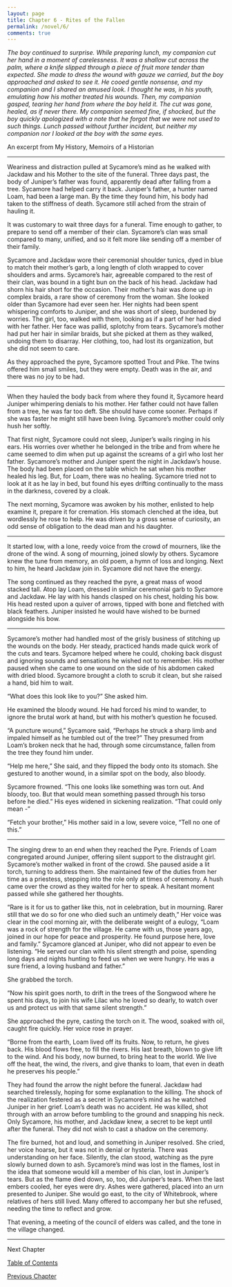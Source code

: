```yaml
---
layout: page
title: Chapter 6 - Rites of the Fallen
permalink: /novel/6/
comments: true
---
```


_The boy continued to surprise. While preparing lunch, my companion cut her hand in a moment of carelessness. It was a shallow cut across the palm, where a knife slipped through a piece of fruit more tender than expected. She made to dress the wound with gauze we carried, but the boy approached and asked to see it. He cooed gentle nonsense, and my companion and I shared an amused look. I thought he was, in his youth, emulating how his mother treated his wounds. Then, my companion gasped, tearing her hand from where the boy held it. The cut was gone, healed, as if never there. My companion seemed fine, if shocked, but the boy quickly apologized with a note that he forgot that we were not used to such things. Lunch passed without further incident, but neither my companion nor I looked at the boy with the same eyes._

An excerpt from My History, Memoirs of a Historian

-----

Weariness and distraction pulled at Sycamore’s mind as he walked with Jackdaw and his Mother to the site of the funeral. Three days past, the body of Juniper’s father was found, apparently dead after falling from a tree. Sycamore had helped carry it back. Juniper’s father, a hunter named Loam, had been a large man. By the time they found him, his body had taken to the stiffness of death. Sycamore still ached from the strain of hauling it.

It was customary to wait three days for a funeral. Time enough to gather, to prepare to send off a member of their clan. Sycamore’s clan was small compared to many, unified, and so it felt more like sending off a member of their family.

Sycamore and Jackdaw wore their ceremonial shoulder tunics, dyed in blue to match their mother’s garb, a long length of cloth wrapped to cover shoulders and arms. Sycamore’s hair, agreeable compared to the rest of their clan, was bound in a tight bun on the back of his head. Jackdaw had shorn his hair short for the occasion. Their mother’s hair was done up in complex braids, a rare show of ceremony from the woman. She looked older than Sycamore had ever seen her. Her nights had been spent whispering comforts to Juniper, and she was short of sleep, burdened by worries. The girl, too, walked with them, looking as if a part of her had died with her father. Her face was pallid, splotchy from tears. Sycamore’s mother had put her hair in similar braids, but she picked at them as they walked, undoing them to disarray. Her clothing, too, had lost its organization, but she did not seem to care.

As they approached the pyre, Sycamore spotted Trout and Pike. The twins offered him small smiles, but they were empty. Death was in the air, and there was no joy to be had. 

-----

When they hauled the body back from where they found it, Sycamore heard Juniper whimpering denials to his mother. Her father could not have fallen from a tree, he was far too deft. She should have come sooner. Perhaps if she was faster he might still have been living. Sycamore’s mother could only hush her softly.

That first night, Sycamore could not sleep, Juniper’s wails ringing in his ears. His worries over whether he belonged in the tribe and from where he came seemed to dim when put up against the screams of a girl who lost her father. Sycamore’s mother and Juniper spent the night in Jackdaw’s house. The body had been placed on the table which he sat when his mother healed his leg. But, for Loam, there was no healing. Sycamore tried not to look at it as he lay in bed, but found his eyes drifting continually to the mass in the darkness, covered by a cloak.

The next morning, Sycamore was awoken by his mother, enlisted to help examine it, prepare it for cremation. His stomach clenched at the idea, but wordlessly he rose to help. He was driven by a gross sense of curiosity, an odd sense of obligation to the dead man and his daughter. 

-----

It started low, with a lone, reedy voice from the crowd of mourners, like the drone of the wind. A song of mourning, joined slowly by others. Sycamore knew the tune from memory, an old poem, a hymn of loss and longing. Next to him, he heard Jackdaw join in. Sycamore did not have the energy.

The song continued as they reached the pyre, a great mass of wood stacked tall. Atop lay Loam, dressed in similar ceremonial garb to Sycamore and Jackdaw. He lay with his hands clasped on his chest, holding his bow. His head rested upon a quiver of arrows, tipped with bone and fletched with black feathers. Juniper insisted he would have wished to be burned alongside his bow.

-----

Sycamore’s mother had handled most of the grisly business of stitching up the wounds on the body. Her steady, practiced hands made quick work of the cuts and tears. Sycamore helped where he could, choking back disgust and ignoring sounds and sensations he wished not to remember. His mother paused when she came to one wound on the side of his abdomen caked with dried blood. Sycamore brought a cloth to scrub it clean, but she raised a hand, bid him to wait.

“What does this look like to you?” She asked him.

He examined the bloody wound. He had forced his mind to wander, to ignore the brutal work at hand, but with his mother’s question he focused.

“A puncture wound,” Sycamore said, “Perhaps he struck a sharp limb and impaled himself as he tumbled out of the tree?” They presumed from Loam’s broken neck that he had, through some circumstance, fallen from the tree they found him under. 

“Help me here,” She said, and they flipped the body onto its stomach. She gestured to another wound, in a similar spot on the body, also bloody.

Sycamore frowned. “This one looks like something was torn out. And bloody, too. But that would mean something passed through his torso before he died.” His eyes widened in sickening realization. “That could only mean -”

“Fetch your brother,” His mother said in a low, severe voice, “Tell no one of this.”

----

The singing drew to an end when they reached the Pyre. Friends of Loam congregated around Juniper, offering silent support to the distraught girl. Sycamore’s mother walked in front of the crowd. She paused aside a lit torch, turning to address them. She maintained few of the duties from her time as a priestess, stepping into the role only at times of ceremony. A hush came over the crowd as they waited for her to speak. A hesitant moment passed while she gathered her thoughts. 

“Rare is it for us to gather like this, not in celebration, but in mourning. Rarer still that we do so for one who died such an untimely death,” Her voice was clear in the cool morning air, with the deliberate weight of a eulogy, “Loam was a rock of strength for the village. He came with us, those years ago, joined in our hope for peace and prosperity. He found purpose here, love and family.” Sycamore glanced at Juniper, who did not appear to even be listening. “He served our clan with his silent strength and poise, spending long days and nights hunting to feed us when we were hungry. He was a sure friend, a loving husband and father.”

She grabbed the torch.

“Now his spirit goes north, to drift in the trees of the Songwood where he spent his days, to join his wife Lilac who he loved so dearly, to watch over us and protect us with that same silent strength.”

She approached the pyre, casting the torch on it. The wood, soaked with oil, caught fire quickly. Her voice rose in prayer.

“Borne from the earth, Loam lived off its fruits. Now, to return, he gives back. His blood flows free, to fill the rivers. His last breath, blown to give lift to the wind. And his body, now burned, to bring heat to the world. We live off the heat, the wind, the rivers, and give thanks to loam, that even in death he preserves his people.”

They had found the arrow the night before the funeral. Jackdaw had searched tirelessly, hoping for some explanation to the killing. The shock of the realization festered as a secret in Sycamore’s mind as he watched Juniper in her grief. Loam’s death was no accident. He was killed, shot through with an arrow before tumbling to the ground and snapping his neck. Only Sycamore, his mother, and Jackdaw knew, a secret to be kept until after the funeral. They did not wish to cast a shadow on the ceremony.

The fire burned, hot and loud, and something in Juniper resolved. She cried, her voice hoarse, but it was not in denial or hysteria. There was understanding on her face. Silently, the clan stood, watching as the pyre slowly burned down to ash. Sycamore’s mind was lost in the flames, lost in the idea that someone would kill a member of his clan, lost in Juniper’s tears. But as the flame died down, so, too, did Juniper’s tears. When the last embers cooled, her eyes were dry. Ashes were gathered, placed into an urn presented to Juniper. She would go east, to the city of Whitebrook, where relatives of hers still lived. Many offered to accompany her but she refused, needing the time to reflect and grow.

That evening, a meeting of the council of elders was called, and the tone in the village changed.

------

Next Chapter

[Table of Contents](/novel/)

[Previous Chapter](/novel/5/)

